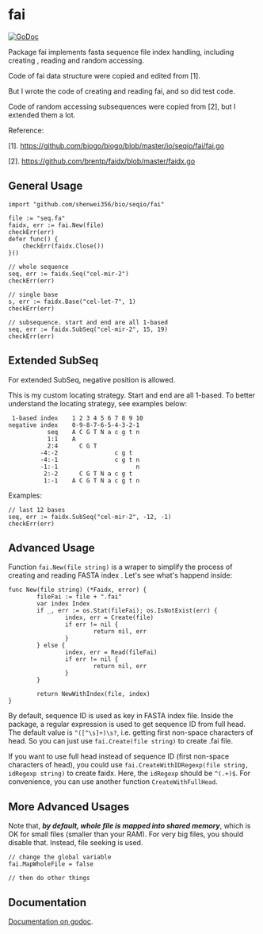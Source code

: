# fai

[![GoDoc](https://godoc.org/github.com/shenwei356/bio?status.svg)](https://godoc.org/github.com/shenwei356/bio/seqio/fai)


Package fai implements fasta sequence file index handling, including creating
, reading and random accessing.

Code of fai data structure were copied and edited from [1].

But I wrote the code of creating and reading fai, and so did test code.

Code of random accessing subsequences were copied from [2], but I extended them a lot.

Reference:

[1]. https://github.com/biogo/biogo/blob/master/io/seqio/fai/fai.go

[2]. https://github.com/brentp/faidx/blob/master/faidx.go

## General Usage

    import "github.com/shenwei356/bio/seqio/fai"

    file := "seq.fa"
    faidx, err := fai.New(file)
    checkErr(err)
    defer func() {
        checkErr(faidx.Close())
    }()

    // whole sequence
    seq, err := faidx.Seq("cel-mir-2")
    checkErr(err)

    // single base
    s, err := faidx.Base("cel-let-7", 1)
    checkErr(err)

    // subsequence. start and end are all 1-based
    seq, err := faidx.SubSeq("cel-mir-2", 15, 19)
    checkErr(err)


## Extended SubSeq


For extended SubSeq, negative position is allowed.


This is my custom locating strategy. Start and end are all 1-based.
To better understand the locating strategy, see examples below:


     1-based index    1 2 3 4 5 6 7 8 9 10
    negative index    0-9-8-7-6-5-4-3-2-1
               seq    A C G T N a c g t n
               1:1    A
               2:4      C G T
             -4:-2                c g t
             -4:-1                c g t n
             -1:-1                      n
              2:-2      C G T N a c g t
              1:-1    A C G T N a c g t n

Examples:

    // last 12 bases
    seq, err := faidx.SubSeq("cel-mir-2", -12, -1)
    checkErr(err)

## Advanced Usage

Function `fai.New(file string)` is a wraper to simplify the process of
creating and reading FASTA index . Let's see what's happend inside:

    func New(file string) (*Faidx, error) {
            fileFai := file + ".fai"
            var index Index
            if _, err := os.Stat(fileFai); os.IsNotExist(err) {
                    index, err = Create(file)
                    if err != nil {
                            return nil, err
                    }
            } else {
                    index, err = Read(fileFai)
                    if err != nil {
                            return nil, err
                    }
            }

            return NewWithIndex(file, index)
    }

By default, sequence ID is used as key in FASTA index file.
Inside the package, a regular expression is used to get sequence ID from
full head. The default value is `^([^\s]+)\s?`, i.e. getting
first non-space characters of head.
So you can just use `fai.Create(file string)` to create .fai file.

If you want to use full head instead of sequence ID (first non-space characters of head),
you could use `fai.CreateWithIDRegexp(file string, idRegexp string)` to create faidx.
Here, the `idRegexp` should be `^(.+)$`. For convenience, you can use another function
`CreateWithFullHead`.


## More Advanced Usages

Note that, ***by default, whole file is mapped into shared memory***,
which is OK for small files (smaller than your RAM).
For very big files, you should disable that.
Instead, file seeking is used.

    // change the global variable
    fai.MapWholeFile = false

    // then do other things


## Documentation

[Documentation on godoc](https://godoc.org/github.com/shenwei356/bio/seqio/fai).
